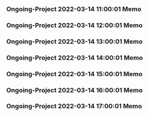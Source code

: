 ### Ongoing-Project 2022-03-14 11:00:01 Memo
### Ongoing-Project 2022-03-14 12:00:01 Memo
### Ongoing-Project 2022-03-14 13:00:01 Memo
### Ongoing-Project 2022-03-14 14:00:01 Memo
### Ongoing-Project 2022-03-14 15:00:01 Memo
### Ongoing-Project 2022-03-14 16:00:01 Memo
### Ongoing-Project 2022-03-14 17:00:01 Memo
